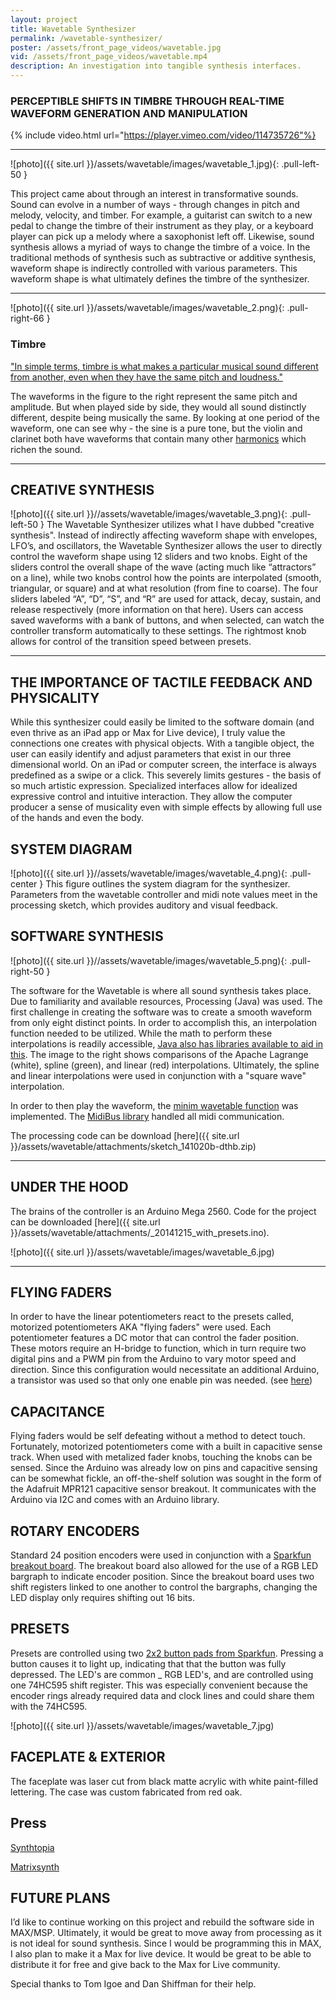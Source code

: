 ```yaml
---
layout: project
title: Wavetable Synthesizer
permalink: /wavetable-synthesizer/
poster: /assets/front_page_videos/wavetable.jpg
vid: /assets/front_page_videos/wavetable.mp4
description: An investigation into tangible synthesis interfaces.
---
```


### PERCEPTIBLE SHIFTS IN TIMBRE THROUGH REAL-TIME WAVEFORM GENERATION AND MANIPULATION

{% include video.html url="https://player.vimeo.com/video/114735726"%}

---
![photo]({{ site.url }}/assets/wavetable/images/wavetable_1.jpg){: .pull-left-50 }

This project came about through an interest in transformative sounds. Sound can evolve in a number of ways - through changes in pitch and melody, velocity, and timber. For example, a guitarist can switch to a new pedal to change the timbre of their instrument as they play, or a keyboard player can pick up a melody where a saxophonist left off. Likewise, sound synthesis allows a myriad of ways to change the timbre of a voice. In the traditional methods of synthesis such as subtractive or additive synthesis, waveform shape is indirectly controlled with various parameters. This waveform shape is what ultimately defines the timbre of the synthesizer.

---

![photo]({{ site.url }}/assets/wavetable/images/wavetable_2.png){: .pull-right-66 }

### Timbre
["In simple terms, timbre is what makes a particular musical sound different from another, even when they have the same pitch and loudness."](http://en.wikipedia.org/wiki/Timbre)

The waveforms in the figure to the right represent the same pitch and amplitude. But when played side by side, they would all sound distinctly different, despite being musically the same. By looking at one period of the waveform, one can see why - the sine is a pure tone, but the violin and clarinet both have waveforms that contain many other [harmonics](http://en.wikipedia.org/wiki/Timbre#Harmonics) which richen the sound.

---

## CREATIVE SYNTHESIS

![photo]({{ site.url }}//assets/wavetable/images/wavetable_3.png){: .pull-left-50 } The Wavetable Synthesizer utilizes what I have dubbed "creative synthesis". Instead of indirectly affecting waveform shape with envelopes, LFO’s, and oscillators, the Wavetable Synthesizer allows the user to directly control the waveform shape using 12 sliders and two knobs. Eight of the sliders control the overall shape of the wave (acting much like “attractors” on a line), while two knobs control how the points are interpolated (smooth, triangular, or square) and at what resolution (from fine to coarse). The four sliders labeled “A”, “D”, “S”, and “R” are used for attack, decay, sustain, and release respectively (more information on that here). Users can access saved waveforms with a bank of buttons, and when selected, can watch the controller transform automatically to these settings. The rightmost knob allows for control of the transition speed between presets.

---

## THE IMPORTANCE OF TACTILE FEEDBACK AND PHYSICALITY

While this synthesizer could easily be limited to the software domain (and even thrive as an iPad app or Max for Live device), I truly value the connections one creates with physical objects. With a tangible object, the user can easily identify and adjust parameters that exist in our three dimensional world. On an iPad or computer screen, the interface is always predefined as a swipe or a click. This severely limits gestures - the basis of so much artistic expression. Specialized interfaces allow for idealized expressive control and intuitive interaction. They allow the computer producer a sense of musicality even with simple effects by allowing full use of the hands and even the body. 

## SYSTEM DIAGRAM

![photo]({{ site.url }}//assets/wavetable/images/wavetable_4.png){: .pull-center }
This figure outlines the system diagram for the synthesizer. Parameters from the wavetable controller and midi note values meet in the processing sketch, which provides auditory and visual feedback. 

## SOFTWARE SYNTHESIS

![photo]({{ site.url }}//assets/wavetable/images/wavetable_5.png){: .pull-right-50 }

The software for the Wavetable is where all sound synthesis takes place. Due to familiarity and available resources, Processing (Java) was used. The first challenge in creating the software was to create a smooth waveform from only eight distinct points. In order to accomplish this, an interpolation function needed to be utilized. While the math to perform these interpolations is readily accessible, [Java also has libraries available to aid in this](http://commons.apache.org/proper/commons-math/apidocs/org/apache/commons/math3/analysis/polynomials/). The image to the right shows comparisons of the Apache Lagrange (white), spline (green), and linear (red) interpolations. Ultimately, the spline and linear interpolations were used in conjunction with a "square wave" interpolation.

In order to then play the waveform, the [minim wavetable function](http://code.compartmental.net/minim/wavetable_class_wavetable.html) was implemented. The [MidiBus library](http://www.smallbutdigital.com/themidibus.php) handled all midi communication.

The processing code can be download [here]({{ site.url }}/assets/wavetable/attachments/sketch_141020b-dthb.zip)

---

## UNDER THE HOOD

The brains of the controller is an Arduino Mega 2560. Code for the project can be downloaded [here]({{ site.url }}/assets/wavetable/attachments/_20141215_with_presets.ino).

![photo]({{ site.url }}/assets/wavetable/images/wavetable_6.jpg)

---
## FLYING FADERS

In order to have the linear potentiometers react to the presets called, motorized potentiometers AKA "flying faders" were used. Each potentiometer features a DC motor that can control the fader position. These motors require an H-bridge to function, which in turn require two digital pins and a PWM pin from the Arduino to vary motor speed and direction. Since this configuration would necessitate an additional Arduino, a transistor was used so that only one enable pin was needed. (see [here](http://www.societyofrobots.com/member_tutorials/book/export/html/159))

## CAPACITANCE

Flying faders would be self defeating without a method to detect touch. Fortunately, motorized potentiometers come with a built in capacitive sense track. When used with metalized fader knobs, touching the knobs can be sensed. Since the Arduino was already low on pins and capacitive sensing can be somewhat fickle, an off-the-shelf solution was sought in the form of the Adafruit MPR121 capacitive sensor breakout. It communicates with the Arduino via I2C and comes with an Arduino library.

## ROTARY ENCODERS

Standard 24 position encoders were used in conjunction with a [Sparkfun breakout board](https://www.sparkfun.com/products/11040). The breakout board also allowed for the use of a RGB LED bargraph to indicate encoder position. Since the breakout board uses two shift registers linked to one another to control the bargraphs, changing the LED display only requires shifting out 16 bits.

## PRESETS

Presets are controlled using two [2x2 button pads from Sparkfun](https://www.sparkfun.com/products/7836). Pressing a button causes it to light up, indicating that that the button was fully depressed. The LED's are common _ RGB LED's, and are controlled using one 74HC595 shift register. This was especially convenient because the encoder rings already required data and clock lines and could share them with the 74HC595.

![photo]({{ site.url }}/assets/wavetable/images/wavetable_7.jpg)

## FACEPLATE & EXTERIOR

The faceplate was laser cut from black matte acrylic with white paint-filled lettering. The case was custom fabricated from red oak.

## Press

[Synthtopia](http://www.synthtopia.com/content/2014/12/29/diy-wavetable-synthesizer-offers-tangible-waveshape-control/)

[Matrixsynth](http://www.matrixsynth.com/2014/12/the-wavetable-synthesizer-by-seth.html)

## FUTURE PLANS

I’d like to continue working on this project and rebuild the software side in MAX/MSP. Ultimately, it would be great to move away from processing as it is not ideal for sound synthesis. Since I would be programming this in MAX, I also plan to make it a Max for live device. It would be great to be able to distribute it for free and give back to the Max for Live community.

Special thanks to Tom Igoe and Dan Shiffman for their help.
